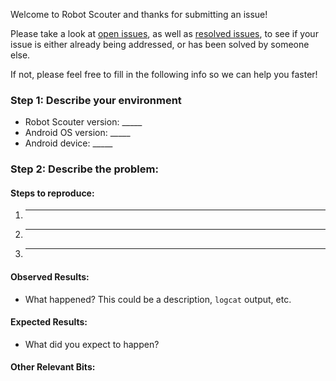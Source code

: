 Welcome to Robot Scouter and thanks for submitting an issue!

Please take a look at [open issues](https://github.com/SUPERCILEX/Robot-Scouter/issues), as well as [resolved issues](https://github.com/SUPERCILEX/Robot-Scouter/issues?q=is%3Aissue+is%3Aclosed), to see if your issue is either already being addressed, or has been solved by someone else.

If not, please feel free to fill in the following info so we can help you faster!

### Step 1: Describe your environment
  * Robot Scouter version: _____
  * Android OS version: _____
  * Android device: _____

### Step 2: Describe the problem:
#### Steps to reproduce:
  1. _____
  2. _____
  3. _____

#### Observed Results:
  * What happened? This could be a description, `logcat` output, etc.

#### Expected Results:
  * What did you expect to happen?

#### Other Relevant Bits:
